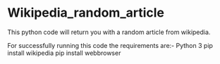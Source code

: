 # Wikipedia_random_article
 This python code will return you with a random article from wikipedia.

 For successfully running this code the requirements are:-
 Python 3
 pip install wikipedia
 pip install webbrowser
